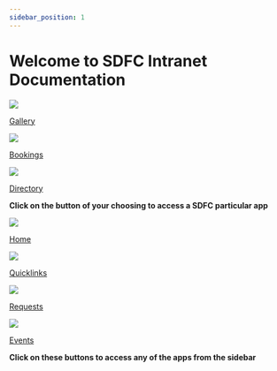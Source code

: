 ```yaml
---
sidebar_position: 1
---
```


# Welcome to SDFC Intranet Documentation

<div class="grid">
<a href="/docs/Intranet_Features/Home/gallery/gallery" >
<div class="wrapper-main">
<img src="/img/gallerybutton.png" class="img-main">
</img>
<p class="heading-main">Gallery</p>
</div>
</a>
<a href="/docs/Intranet_Features/Home/bookings/bookings" >
<div class="wrapper-main">
<img src="/img/testbuttons.png" class="img-main">
</img>
<p class="heading-main">Bookings</p>
</div>
</a>
<a href="/docs/Intranet_Features/Home/directory/directory" >
<div class="wrapper-main">
<img src="/img/directory.png" class="img-main">
</img>
<p class="heading-main">Directory</p>
</div>
</a>
</div>

**Click on the button of your choosing to access a SDFC particular app**

<div class="grid">
<a href="/docs/Intranet_Features/Home/home" >
<div class="wrapper-main">
<img src="/img/favicon.ico" class="img-main">
</img>
<p class="heading-main">Home</p>
</div>
</a>
<a href="/docs/Intranet_Features/quicklinks/quicklinks" >
<div class="wrapper-main">
<img src="/img/quicklink.ico" class="img-main">
</img>
<p class="heading-main">Quicklinks</p>
</div>
</a>
<a href="/docs/Intranet_Features/requests/Requests" >
<div class="wrapper-main">
<img src="/img/requests.ico" class="img-main">
</img>
<p class="heading-main">Requests</p>
</div>
</a>
<a href="/docs/Intranet_Features/Events" >
<div class="wrapper-main">
<img src="/img/events.ico" class="img-main">
</img>
<p class="heading-main">Events</p>
</div>
</a>
</div>

**Click on these buttons to access any of the apps from the sidebar**
